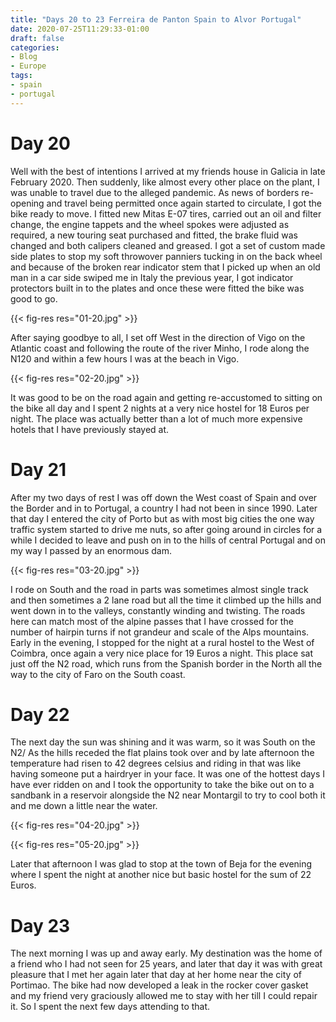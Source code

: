 ```yaml
---
title: "Days 20 to 23 Ferreira de Panton Spain to Alvor Portugal"
date: 2020-07-25T11:29:33-01:00
draft: false
categories:
- Blog
- Europe
tags:
- spain
- portugal
---
```


# Day 20

Well with the best of intentions I arrived at my friends house in Galicia in late February 2020. Then suddenly, like almost every other place on the plant, I was unable to travel due to the alleged pandemic. As news of borders re-opening and travel being permitted once again started to circulate, I got the bike ready to move. I fitted new Mitas E-07 tires, carried out an oil and filter change, the engine tappets and the wheel spokes were adjusted as required, a new touring seat purchased and fitted, the brake fluid was changed and both calipers cleaned and greased. I got a set of custom made side plates to stop my soft throwover panniers tucking in on the back wheel and because of the broken rear indicator stem that I picked up when an old man in a car side swiped me in Italy the previous year, I got indicator protectors built in to the plates and once these were fitted the bike was good to go.

{{< fig-res res="01-20.jpg" >}}

<!--more-->

After saying goodbye to all, I set off West in the direction of Vigo on the Atlantic coast and following the route of the river Minho, I rode along the N120 and within a few hours I was at the beach in Vigo.

{{< fig-res res="02-20.jpg" >}}

It was good to be on the road again and getting re-accustomed to sitting on the bike all day and I spent 2 nights at a very nice hostel for 18 Euros per night. The place was actually better than a lot of much more expensive hotels that I have previously stayed at.

# Day 21

After my two days of rest I was off down the West coast of Spain and over the Border and in to Portugal, a country I had not been in since 1990. Later that day I entered the city of Porto but as with most big cities the one way traffic system started to drive me nuts, so after going around in circles for a while I decided to leave and push on in to the hills of central Portugal and on my way I passed by an enormous dam.

{{< fig-res res="03-20.jpg" >}}

I rode on South and the road in parts was sometimes almost single track and then sometimes a 2 lane road but all the time it climbed up the hills and went down in to the valleys, constantly winding and twisting. The roads here can match most of the alpine passes that I have crossed for the number of hairpin turns if not grandeur and scale of the Alps mountains. Early in the evening, I stopped for the night at a rural hostel to the West of Coimbra, once again a very nice place for 19 Euros a night. This place sat just off the N2 road, which runs from the Spanish border in the North all the way to the city of Faro on the South coast. 

# Day 22

The next day the sun was shining and it was warm, so it was South on the N2/ As the hills receded the flat plains took over and by late afternoon the temperature had risen to 42 degrees celsius and riding in that was like having someone put a hairdryer in your face. It was one of the hottest days I have ever ridden on and I took the opportunity to take the bike out on to a sandbank in a reservoir alongside the N2 near Montargil to try to cool both it and me down a little near the water.

{{< fig-res res="04-20.jpg" >}}

{{< fig-res res="05-20.jpg" >}}

Later that afternoon I was glad to stop at the town of Beja for the evening where I spent the night at another nice but basic hostel for the sum of 22 Euros.

# Day 23

The next morning I was up and away early. My destination was the home of a friend who I had not seen for 25 years, and later that day it was with great pleasure that I met her again later that day at her home near the city of Portimao. The bike had now developed a leak in the rocker cover gasket and my friend very graciously allowed me to stay with her till I could repair it. So I spent the next few days attending to that.
